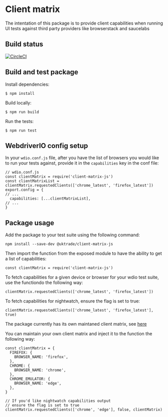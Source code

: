# Client matrix

The intentation of this package is to provide client capabilities when running UI tests against third party providers
like browserstack and saucelabs

## Build status

[![CircleCI](https://circleci.com/gh/uktrade/client-matrix-js/tree/master.svg?style=svg)](https://circleci.com/gh/uktrade/client-matrix-js/tree/master)

## Build and test package

Install dependencies:

`$ npm install`

Build locally:

`$ npm run build`

Run the tests:

`$ npm run test`

## WebdriverIO config setup

In your `wdio.conf.js` file, after you have the list of browsers you would like to run your tests
against, provide it in the `capabilities` key in the conf file:

```
// wdio.conf.js
const clientMatrix = require('client-matrix-js')
const clientMatrixList = clientMatrix.requestedClients(['chrome_latest', 'firefox_latest'])
export.config = {
// ...
  capabilities: [...clientMatrixList],
// ...
}
```

## Package usage

Add the package to your test suite using the following command:

`npm install --save-dev @uktrade/client-matrix-js`

Then import the function from the exposed module to have the ability to get a list of capabilities:

`const clientMatrix = require('client-matrix-js')`

To fetch capabilities for a given device or browser for your wdio test suite,
use the functiondo the following way:

`clientMatrix.requestedClients(['chrome_latest', 'firefox_latest'])`

To fetch capabilities for nightwatch, ensure the flag is set to true:

`clientMatrix.requestedClients(['chrome_latest', 'firefox_latest'], true)`

The package currently has its own maintaned client matrix, see [here](https://github.com/uktrade/client-matrix-js/blob/master/src/cross-platform-matrix/browserstack-client-matrix.js)

You can maintain your own client matrix and inject it to the function the following way:

```
const clientMatrix = {
  FIREFOX: {
    BROWSER_NAME: 'firefox',
  },
  CHROME: {
    BROWSER_NAME: 'chrome',
  },
  CHROME_EMULATOR: {
    BROWSER_NAME: 'edge',
  },
}

// If you'd like nightwatch capabilities output
// ensure the flag is set to true
clientMatrix.requestedClients(['chrome', 'edge'], false, clientMatrix)
```
